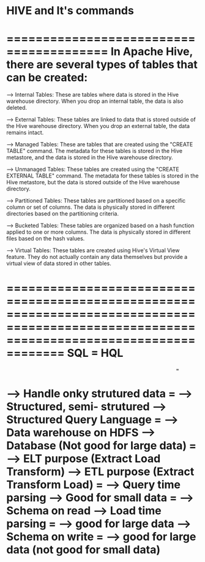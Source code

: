 # HIVE and It's commands
========================================
In Apache Hive, there are several types of tables that can be created:
========================================

--> Internal Tables:
				These are tables where data is stored in the Hive warehouse directory. When you drop an internal table, the data is also deleted.

--> External Tables:
				These tables are linked to data that is stored outside of the Hive warehouse directory. When you drop an external table, the data remains intact.

--> Managed Tables: These are tables that are created using the "CREATE TABLE" command. The metadata for these tables is stored in the Hive metastore, and the data is stored in the Hive warehouse directory.

--> Unmanaged Tables: These tables are created using the "CREATE EXTERNAL TABLE" command. The metadata for these tables is stored in the Hive metastore, but the data is stored outside of the Hive warehouse directory.

--> Partitioned Tables: These tables are partitioned based on a specific column or set of columns. The data is physically stored in different directories based on the partitioning criteria.

--> Bucketed Tables: These tables are organized based on a hash function applied to one or more columns. The data is physically stored in different files based on the hash values.

--> Virtual Tables: These tables are created using Hive's Virtual View feature. They do not actually contain any data themselves but provide a virtual view of data stored in other tables.



==========================================================================================================================================
                 SQL                                              =								HQL
==========================================================================================================================================
																  =
--> Handle onky strutured data									  = --> Structured, semi- strutured
--> Structured Query Language 									  = --> Data warehouse on HDFS
--> Database (Not good for large data)							  = --> ELT purpose (Extract Load Transform)
--> ETL purpose (Extract Transform Load)                          = --> Query time parsing
--> Good for small data 										  = --> Schema on read
--> Load time parsing 											  = --> good for large data
--> Schema on write												  = --> good for large data (not good for small data)
===========================================================================================================================================
